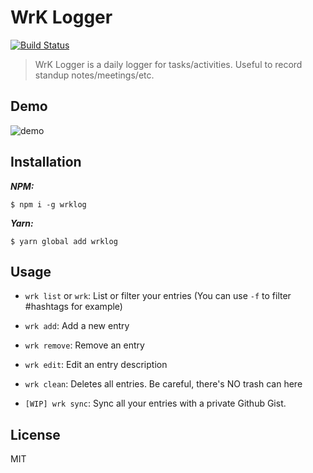 # WrK Logger

[![Build Status](https://travis-ci.org/djalmaaraujo/wrk.svg?branch=master)](https://travis-ci.org/djalmaaraujo/wrk)

> WrK Logger is a daily logger for tasks/activities. Useful to record standup notes/meetings/etc.

## Demo
![demo](http://g.recordit.co/fKeR1uxZMX.gif)

## Installation

***NPM:***

```
$ npm i -g wrklog
```

***Yarn:***

```
$ yarn global add wrklog
```

## Usage
 - `wrk list` or `wrk`: List or filter your entries (You can use `-f` to filter #hashtags for example)

 - `wrk add`: Add a new entry

 - `wrk remove`: Remove an entry

 - `wrk edit`: Edit an entry description

 - `wrk clean`: Deletes all entries. Be careful, there's NO trash can here

 - `[WIP] wrk sync`: Sync all your entries with a private Github Gist.

## License

MIT
